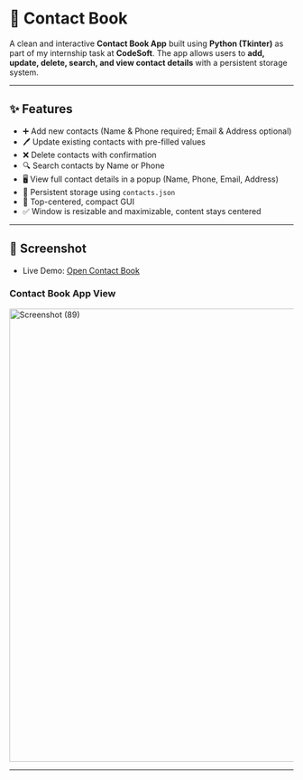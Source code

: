 # 📒 Contact Book

A clean and interactive **Contact Book App** built using **Python (Tkinter)** as part of my internship task at **CodeSoft**.
The app allows users to **add, update, delete, search, and view contact details** with a persistent storage system.

---

## ✨ Features

* ➕ Add new contacts (Name & Phone required; Email & Address optional)
* 🖊️ Update existing contacts with pre-filled values
* ❌ Delete contacts with confirmation
* 🔍 Search contacts by Name or Phone
* 🖥️ View full contact details in a popup (Name, Phone, Email, Address)
* 💾 Persistent storage using `contacts.json`
* 📌 Top-centered, compact GUI
* ✅ Window is resizable and maximizable, content stays centered

---

## 📸 Screenshot

- Live Demo: [Open Contact Book]()

### Contact Book App View

<img width="1920" height="802" alt="Screenshot (89)" src="https://github.com/user-attachments/assets/5aaee28e-0591-4b5f-80cc-216c1275d07c" />

---
